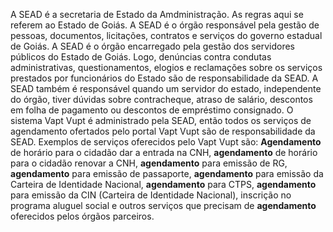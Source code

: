 A SEAD é a secretaria de Estado da Amdministração. As regras aqui se referem ao Estado de Goiás. A SEAD é o órgão responsável pela gestão de pessoas, documentos, licitações, contratos e serviços do governo estadual de Goiás. A SEAD é o órgão encarregado pela gestão dos servidores públicos do Estado de Goiás. Logo, denúncias contra condutas administrativas, questionamentos, elogios e reclamações sobre os serviços prestados por funcionários do Estado são de responsabilidade da SEAD. A SEAD também é responsável quando um servidor do estado, independente do órgão, tiver dúvidas sobre contracheque, atraso de salário, descontos em folha de pagamento ou descontos de empréstimo consignado.
O sistema Vapt Vupt é administrado pela SEAD, então todos os serviços de agendamento ofertados pelo portal Vapt Vupt são de responsabilidade da SEAD. Exemplos de serviços oferecidos pelo Vapt Vupt são: **Agendamento** de horário para o cidadão dar a entrada na CNH, **agendamento** de horário para o cidadão renovar a CNH, **agendamento** para emissão de RG, **agendamento** para emissão de passaporte, **agendamento** para emissão da Carteira de Identidade Nacional, **agendamento** para CTPS, **agendamento** para emissão da CIN (Carteira de Identidade Nacional), inscrição no programa aluguel social e outros serviços que precisam de **agendamento** oferecidos pelos órgãos parceiros.